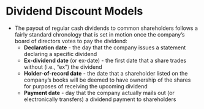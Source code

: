 # Dividend Discount Models

- The payout of regular cash dividends to common shareholders follows a fairly standard chronology that is set in motion once the company’s board of directors votes to pay the dividend:
  - **Declaration date** - the day that the company issues a statement declaring a specific dividend
  - **Ex-dividend date** (or ex-date) - the first date that a share trades without (i.e., “ex”) the dividend
  - **Holder-of-record date** -  the date that a shareholder listed on the company’s books will be deemed to have ownership of the shares for purposes of receiving the upcoming dividend
  - **Payment date** - day that the company actually mails out (or electronically transfers) a dividend payment to shareholders
